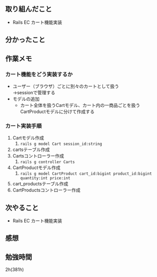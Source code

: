 ## 取り組んだこと
- Rails EC  カート機能実装

## 分かったこと

## 作業メモ

### カート機能をどう実装するか
  - ユーザー（ブラウザ）ごとに別々のカートとして扱う<br>→sessionで管理する
  - モデルの追加
    - カート全体を扱うCartモデル、カート内の一商品ごとを扱うCartProductモデルに分けて作成する

### カート実装手順
  1. Cartモデル作成
     1. `rails g model Cart session_id:string`
  2. cartsテーブル作成
  3. Cartsコントローラー作成
     1. `rails g controller Carts`
  4. CartProductモデル作成
     1. `rails g model CartProduct cart_id:bigint product_id:bigint quantity:int price:int`
  5. cart_productsテーブル作成
  6. CartProductsコントローラー作成

## 次やること
- Rails EC  カート機能実装

## 感想


## 勉強時間
2h(381h)